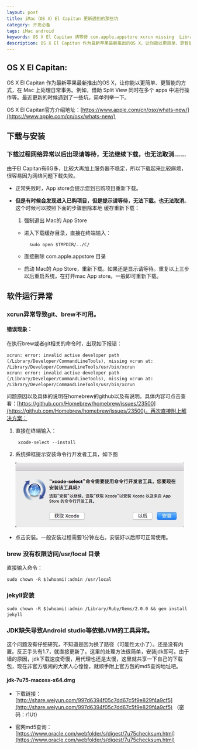 ```yaml
---
layout: post
title: iMac（OS X）El Capitan 更新遇到的那些坑
category: 开发必备
tags: iMac android
keywords: OS X El Capitan 请等待 com.apple.appstore xcrun missing  Library Developer CommandLineTools jdk  xcode select install
description: OS X El Capitan 作为最新苹果最新推出的OS X，让你能以更简单、更智能的方式，在 Mac 上处理日常事务。例如，借助 Split View 同时在多个 apps 中进行操作等。最近更新的时候遇到了一些坑，简单列举一下。
---
```

## OS X El Capitan:

OS X El Capitan 作为最新苹果最新推出的OS X，让你能以更简单、更智能的方式，在 Mac 上处理日常事务。例如，借助 Split View 同时在多个 apps 中进行操作等。最近更新的时候遇到了一些坑，简单列举一下。

OS X El Capitan官方介绍地址：[https://www.apple.com/cn/osx/whats-new/](https://www.apple.com/cn/osx/whats-new/)

## 下载与安装

### 下载过程网络异常以后出现请等待，无法继续下载，也无法取消……

由于El Capitan有6G多，比较大再加上服务器不稳定，所以下载起来比较麻烦，很容易因为网络问题下载失败。

- 正常失败时，App store会提示您到已购项目重新下载。
- **但是有时候会发现进入已购项目，但是提示请等待，无法下载。也无法取消**。这个时候可以按照下面的步骤删除本地 缓存重新下载：

	1. 强制退出 Mac的 App Store
	
	- 进入下载缓存目录，直接在终端输入：
	
			sudo open $TMPDIR/../C/
	
	- 直接删除 com.apple.appstore 目录

	- 启动 Mac的 App Store，重新下载。如果还是显示请等待。重复以上三步以后重启系统，在打开mac App store。一般即可重新下载。

## 软件运行异常

### xcrun异常导致git、brew不可用。

#### 错误现象：

在执行brew或者git相关的命令时，出现如下报错：

	xcrun: error: invalid active developer path (/Library/Developer/CommandLineTools), missing xcrun at: /Library/Developer/CommandLineTools/usr/bin/xcrun
	xcrun: error: invalid active developer path (/Library/Developer/CommandLineTools), missing xcrun at: /Library/Developer/CommandLineTools/usr/bin/xcrun
	
问题原因以及具体的说明在homebrew的github以及有说明。具体内容可点击查看：[https://github.com/Homebrew/homebrew/issues/23500](https://github.com/Homebrew/homebrew/issues/23500)。再次直接附上解决方案：

1. 直接在终端输入：
		
		xcode-select --install
		
2. 系统弹框提示安装命令行开发者工具，如下图

	![系统弹框提示安装命令行开发者工具](../public/images/xcode-select-install.jpg "系统弹框提示安装命令行开发者工具")
	
- 点击安装。一般安装过程需要1分钟左右。安装好以后即可正常使用。

### brew 没有权限访问/usr/local 目录

直接输入命令：

	sudo chown -R $(whoami):admin /usr/local
	
### jekyll安装

	sudo chown -R $(whoami):admin /Library/Ruby/Gems/2.0.0 && gem install jekyll


### JDK缺失导致Android studio等依赖JVM的工具异常。

这个问题没有仔细研究，不知道是因为换了路径（可能性太小了）。还是没有内置。反正手头有1.7，就直接更新了。这里的处理方法很简单，安装jdk即可。由于墙的原因，jdk下载速度奇慢，用代理也还是太慢，这里就共享一下自己的下载包，现在非官方版闹的大家人心惶惶，就顺手附上官方包的md5查询地址吧。

#### jdk-7u75-macosx-x64.dmg
- 下载链接：[http://share.weiyun.com/997d6394f05c7dd67c5f9e829f4a9cf5](http://share.weiyun.com/997d6394f05c7dd67c5f9e829f4a9cf5) （密码：r1Ut）

- 官网md5查询：[https://www.oracle.com/webfolder/s/digest/7u75checksum.html](https://www.oracle.com/webfolder/s/digest/7u75checksum.html)





